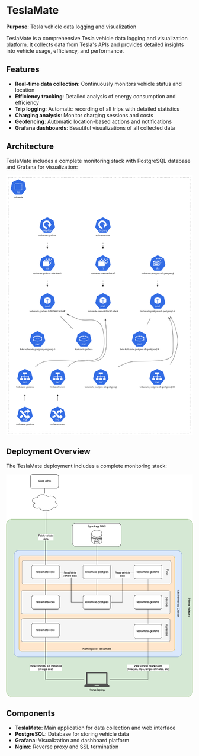 # TeslaMate

**Purpose**: Tesla vehicle data logging and visualization

TeslaMate is a comprehensive Tesla vehicle data logging and visualization platform. It collects data from Tesla's APIs and provides detailed insights into vehicle usage, efficiency, and performance.

## Features

- **Real-time data collection**: Continuously monitors vehicle status and location
- **Efficiency tracking**: Detailed analysis of energy consumption and efficiency
- **Trip logging**: Automatic recording of all trips with detailed statistics
- **Charging analysis**: Monitor charging sessions and costs
- **Geofencing**: Automatic location-based actions and notifications
- **Grafana dashboards**: Beautiful visualizations of all collected data

## Architecture

TeslaMate includes a complete monitoring stack with PostgreSQL database and Grafana for visualization:

![Teslamate Namespace](../assets/images/teslamate-namespace.png)

## Deployment Overview

The TeslaMate deployment includes a complete monitoring stack:

![teslamate-deployment](../assets/images/home-lab-teslamate-logical.png)

## Components

- **TeslaMate**: Main application for data collection and web interface
- **PostgreSQL**: Database for storing vehicle data
- **Grafana**: Visualization and dashboard platform
- **Nginx**: Reverse proxy and SSL termination 